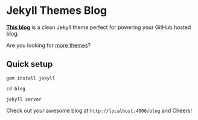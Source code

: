 # Jekyll Themes Blog

**[This blog](http://hjijin.github.io/blog)** is a clean Jekyll theme perfect for powering your GitHub hosted blog.

Are you looking for [more themes](http://jekyllthemes.org)?

## Quick setup

`gem install jekyll`

`cd blog`

`jekyll server`

Check out your awesome blog at `http://localhost:4000/blog` and Cheers!

